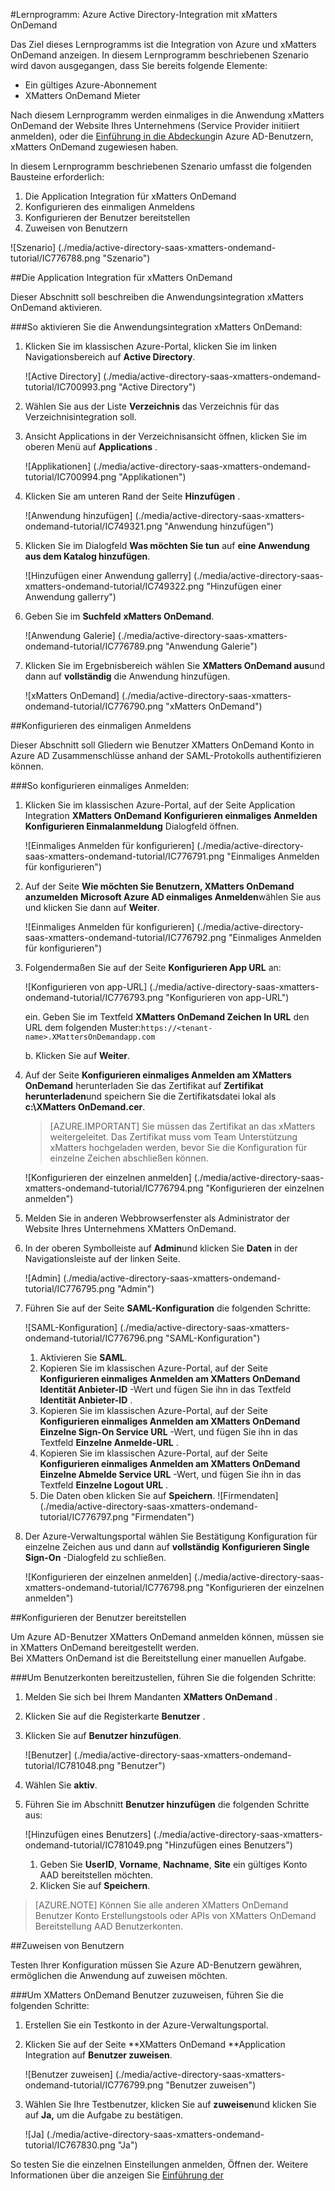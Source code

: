 <properties 
    pageTitle="Lernprogramm: Azure Active Directory-Integration mit xMatters OnDemand | Microsoft Azure"
    description="Erfahren Sie, wie mit xMatters OnDemand Azure Active Directory-auf automatisierte Bereitstellung und mehr!" 
    services="active-directory" 
    authors="jeevansd"  
    documentationCenter="na" 
    manager="femila"/>
<tags 
    ms.service="active-directory" 
    ms.devlang="na" 
    ms.topic="article" 
    ms.tgt_pltfrm="na" 
    ms.workload="identity" 
    ms.date="09/09/2016" 
    ms.author="jeedes" />

#<a name="tutorial-azure-active-directory-integration-with-xmatters-ondemand"></a>Lernprogramm: Azure Active Directory-Integration mit xMatters OnDemand
  
Das Ziel dieses Lernprogramms ist die Integration von Azure und xMatters OnDemand anzeigen. In diesem Lernprogramm beschriebenen Szenario wird davon ausgegangen, dass Sie bereits folgende Elemente:

-   Ein gültiges Azure-Abonnement
-   XMatters OnDemand Mieter
  
Nach diesem Lernprogramm werden einmaliges in die Anwendung xMatters OnDemand der Website Ihres Unternehmens (Service Provider initiiert anmelden), oder die [Einführung in die Abdeckung](active-directory-saas-access-panel-introduction.md)in Azure AD-Benutzern, xMatters OnDemand zugewiesen haben.
  
In diesem Lernprogramm beschriebenen Szenario umfasst die folgenden Bausteine erforderlich:

1.  Die Application Integration für xMatters OnDemand
2.  Konfigurieren des einmaligen Anmeldens
3.  Konfigurieren der Benutzer bereitstellen
4.  Zuweisen von Benutzern

![Szenario] (./media/active-directory-saas-xmatters-ondemand-tutorial/IC776788.png "Szenario")

##<a name="enabling-the-application-integration-for-xmatters-ondemand"></a>Die Application Integration für xMatters OnDemand
  
Dieser Abschnitt soll beschreiben die Anwendungsintegration xMatters OnDemand aktivieren.

###<a name="to-enable-the-application-integration-for-xmatters-ondemand-perform-the-following-steps"></a>So aktivieren Sie die Anwendungsintegration xMatters OnDemand:

1.  Klicken Sie im klassischen Azure-Portal, klicken Sie im linken Navigationsbereich auf **Active Directory**.

    ![Active Directory] (./media/active-directory-saas-xmatters-ondemand-tutorial/IC700993.png "Active Directory")

2.  Wählen Sie aus der Liste **Verzeichnis** das Verzeichnis für das Verzeichnisintegration soll.

3.  Ansicht Applications in der Verzeichnisansicht öffnen, klicken Sie im oberen Menü auf **Applications** .

    ![Applikationen] (./media/active-directory-saas-xmatters-ondemand-tutorial/IC700994.png "Applikationen")

4.  Klicken Sie am unteren Rand der Seite **Hinzufügen** .

    ![Anwendung hinzufügen] (./media/active-directory-saas-xmatters-ondemand-tutorial/IC749321.png "Anwendung hinzufügen")

5.  Klicken Sie im Dialogfeld **Was möchten Sie tun** auf **eine Anwendung aus dem Katalog hinzufügen**.

    ![Hinzufügen einer Anwendung gallerry] (./media/active-directory-saas-xmatters-ondemand-tutorial/IC749322.png "Hinzufügen einer Anwendung gallerry")

6.  Geben Sie im **Suchfeld** **xMatters OnDemand**.

    ![Anwendung Galerie] (./media/active-directory-saas-xmatters-ondemand-tutorial/IC776789.png "Anwendung Galerie")

7.  Klicken Sie im Ergebnisbereich wählen Sie **XMatters OnDemand aus**und dann auf **vollständig** die Anwendung hinzufügen.

    ![xMatters OnDemand] (./media/active-directory-saas-xmatters-ondemand-tutorial/IC776790.png "xMatters OnDemand")

##<a name="configuring-single-sign-on"></a>Konfigurieren des einmaligen Anmeldens
  
Dieser Abschnitt soll Gliedern wie Benutzer XMatters OnDemand Konto in Azure AD Zusammenschlüsse anhand der SAML-Protokolls authentifizieren können.

###<a name="to-configure-single-sign-on-perform-the-following-steps"></a>So konfigurieren einmaliges Anmelden:

1.  Klicken Sie im klassischen Azure-Portal, auf der Seite Application Integration **XMatters OnDemand** **Konfigurieren einmaliges Anmelden** **Konfigurieren Einmalanmeldung** Dialogfeld öffnen.

    ![Einmaliges Anmelden für konfigurieren] (./media/active-directory-saas-xmatters-ondemand-tutorial/IC776791.png "Einmaliges Anmelden für konfigurieren")

2.  Auf der Seite **Wie möchten Sie Benutzern, XMatters OnDemand anzumelden** **Microsoft Azure AD einmaliges Anmelden**wählen Sie aus und klicken Sie dann auf **Weiter**.

    ![Einmaliges Anmelden für konfigurieren] (./media/active-directory-saas-xmatters-ondemand-tutorial/IC776792.png "Einmaliges Anmelden für konfigurieren")

3.  Folgendermaßen Sie auf der Seite **Konfigurieren App URL** an:

    ![Konfigurieren von app-URL] (./media/active-directory-saas-xmatters-ondemand-tutorial/IC776793.png "Konfigurieren von app-URL")

    ein. Geben Sie im Textfeld **XMatters OnDemand Zeichen In URL** den URL dem folgenden Muster:`https://<tenant-name>.XMattersOnDemandapp.com`

    b. Klicken Sie auf **Weiter**.


4.  Auf der Seite **Konfigurieren einmaliges Anmelden am XMatters OnDemand** herunterladen Sie das Zertifikat auf **Zertifikat herunterladen**und speichern Sie die Zertifikatsdatei lokal als **c:\\XMatters OnDemand.cer**.

    >[AZURE.IMPORTANT] Sie müssen das Zertifikat an das xMatters weitergeleitet. Das Zertifikat muss vom Team Unterstützung xMatters hochgeladen werden, bevor Sie die Konfiguration für einzelne Zeichen abschließen können.

    ![Konfigurieren der einzelnen anmelden] (./media/active-directory-saas-xmatters-ondemand-tutorial/IC776794.png "Konfigurieren der einzelnen anmelden")

5.  Melden Sie in anderen Webbrowserfenster als Administrator der Website Ihres Unternehmens XMatters OnDemand.

6.  In der oberen Symbolleiste auf **Admin**und klicken Sie **Daten** in der Navigationsleiste auf der linken Seite.

    ![Admin] (./media/active-directory-saas-xmatters-ondemand-tutorial/IC776795.png "Admin")

7.  Führen Sie auf der Seite **SAML-Konfiguration** die folgenden Schritte:

    ![SAML-Konfiguration] (./media/active-directory-saas-xmatters-ondemand-tutorial/IC776796.png "SAML-Konfiguration")

    1.  Aktivieren Sie **SAML**.
    2.  Kopieren Sie im klassischen Azure-Portal, auf der Seite **Konfigurieren einmaliges Anmelden am XMatters OnDemand** **Identität Anbieter-ID** -Wert und fügen Sie ihn in das Textfeld **Identität Anbieter-ID** .
    3.  Kopieren Sie im klassischen Azure-Portal, auf der Seite **Konfigurieren einmaliges Anmelden am XMatters OnDemand** **Einzelne Sign-On Service URL** -Wert, und fügen Sie ihn in das Textfeld **Einzelne Anmelde-URL** .
    4.  Kopieren Sie im klassischen Azure-Portal, auf der Seite **Konfigurieren einmaliges Anmelden am XMatters OnDemand** **Einzelne Abmelde Service URL** -Wert, und fügen Sie ihn in das Textfeld **Einzelne Logout URL** .
    5.  Die Daten oben klicken Sie auf **Speichern**.
        ![Firmendaten] (./media/active-directory-saas-xmatters-ondemand-tutorial/IC776797.png "Firmendaten")

8.  Der Azure-Verwaltungsportal wählen Sie Bestätigung Konfiguration für einzelne Zeichen aus und dann auf **vollständig** **Konfigurieren Single Sign-On** -Dialogfeld zu schließen.

    ![Konfigurieren der einzelnen anmelden] (./media/active-directory-saas-xmatters-ondemand-tutorial/IC776798.png "Konfigurieren der einzelnen anmelden")

##<a name="configuring-user-provisioning"></a>Konfigurieren der Benutzer bereitstellen
  
Um Azure AD-Benutzer XMatters OnDemand anmelden können, müssen sie in XMatters OnDemand bereitgestellt werden.  
Bei XMatters OnDemand ist die Bereitstellung einer manuellen Aufgabe.

###<a name="to-provision-a-user-accounts-perform-the-following-steps"></a>Um Benutzerkonten bereitzustellen, führen Sie die folgenden Schritte:

1.  Melden Sie sich bei Ihrem Mandanten **XMatters OnDemand** .

2.  Klicken Sie auf die Registerkarte **Benutzer** .

3.  Klicken Sie auf **Benutzer hinzufügen**.

    ![Benutzer] (./media/active-directory-saas-xmatters-ondemand-tutorial/IC781048.png "Benutzer")

4.  Wählen Sie **aktiv**.

5.  Führen Sie im Abschnitt **Benutzer hinzufügen** die folgenden Schritte aus:

    ![Hinzufügen eines Benutzers] (./media/active-directory-saas-xmatters-ondemand-tutorial/IC781049.png "Hinzufügen eines Benutzers")

    1.  Geben Sie **UserID**, **Vorname**, **Nachname**, **Site** ein gültiges Konto AAD bereitstellen möchten.
    2.  Klicken Sie auf **Speichern**.

>[AZURE.NOTE] Können Sie alle anderen XMatters OnDemand Benutzer Konto Erstellungstools oder APIs von XMatters OnDemand Bereitstellung AAD Benutzerkonten.

##<a name="assigning-users"></a>Zuweisen von Benutzern
  
Testen Ihrer Konfiguration müssen Sie Azure AD-Benutzern gewähren, ermöglichen die Anwendung auf zuweisen möchten.

###<a name="to-assign-users-to-xmatters-ondemand-perform-the-following-steps"></a>Um XMatters OnDemand Benutzer zuzuweisen, führen Sie die folgenden Schritte:

1.  Erstellen Sie ein Testkonto in der Azure-Verwaltungsportal.

2.  Klicken Sie auf der Seite **XMatters OnDemand **Application Integration auf **Benutzer zuweisen**.

    ![Benutzer zuweisen] (./media/active-directory-saas-xmatters-ondemand-tutorial/IC776799.png "Benutzer zuweisen")

3.  Wählen Sie Ihre Testbenutzer, klicken Sie auf **zuweisen**und klicken Sie auf **Ja,** um die Aufgabe zu bestätigen.

    ![Ja] (./media/active-directory-saas-xmatters-ondemand-tutorial/IC767830.png "Ja")
  
So testen Sie die einzelnen Einstellungen anmelden, Öffnen der. Weitere Informationen über die anzeigen Sie [Einführung der](active-directory-saas-access-panel-introduction.md)
